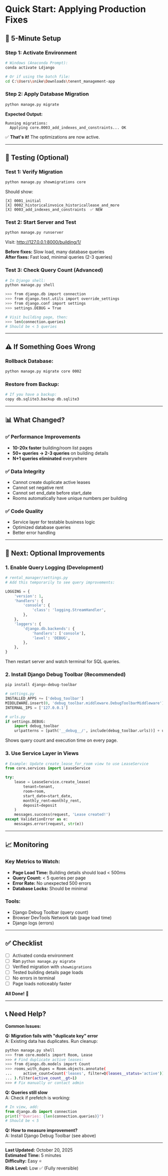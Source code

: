 # Quick Start: Applying Production Fixes

## 🚀 5-Minute Setup

### Step 1: Activate Environment
```bash
# Windows (Anaconda Prompt):
conda activate Ldjango

# Or if using the batch file:
cd C:\Users\snike\Downloads\tenent_management-app
```

### Step 2: Apply Database Migration
```bash
python manage.py migrate
```

**Expected Output:**
```
Running migrations:
  Applying core.0003_add_indexes_and_constraints... OK
```

✅ **That's it!** The optimizations are now active.

---

## 🧪 Testing (Optional)

### Test 1: Verify Migration
```bash
python manage.py showmigrations core
```

Should show:
```
[X] 0001_initial
[X] 0002_historicalinvoice_historicallease_and_more
[X] 0003_add_indexes_and_constraints  ✅ NEW
```

### Test 2: Start Server and Test
```bash
python manage.py runserver
```

Visit: http://127.0.0.1:8000/building/1/

**Before fixes:** Slow load, many database queries  
**After fixes:** Fast load, minimal queries (2-3 queries)

### Test 3: Check Query Count (Advanced)
```bash
# In Django shell:
python manage.py shell

>>> from django.db import connection
>>> from django.test.utils import override_settings
>>> from django.conf import settings
>>> settings.DEBUG = True

# Visit building page, then:
>>> len(connection.queries)
# Should be < 5 queries
```

---

## ⚠️ If Something Goes Wrong

### Rollback Database:
```bash
python manage.py migrate core 0002
```

### Restore from Backup:
```bash
# If you have a backup:
copy db.sqlite3.backup db.sqlite3
```

---

## 📊 What Changed?

### ✅ Performance Improvements
- **10-20x faster** building/room list pages
- **50+ queries → 2-3 queries** on building details
- **N+1 queries eliminated** everywhere

### ✅ Data Integrity
- Cannot create duplicate active leases
- Cannot set negative rent
- Cannot set end_date before start_date
- Rooms automatically have unique numbers per building

### ✅ Code Quality
- Service layer for testable business logic
- Optimized database queries
- Better error handling

---

## 🎯 Next: Optional Improvements

### 1. Enable Query Logging (Development)
```python
# rental_manager/settings.py
# Add this temporarily to see query improvements:

LOGGING = {
    'version': 1,
    'handlers': {
        'console': {
            'class': 'logging.StreamHandler',
        },
    },
    'loggers': {
        'django.db.backends': {
            'handlers': ['console'],
            'level': 'DEBUG',
        },
    },
}
```

Then restart server and watch terminal for SQL queries.

### 2. Install Django Debug Toolbar (Recommended)
```bash
pip install django-debug-toolbar
```

```python
# settings.py
INSTALLED_APPS += ['debug_toolbar']
MIDDLEWARE.insert(0, 'debug_toolbar.middleware.DebugToolbarMiddleware')
INTERNAL_IPS = ['127.0.0.1']

# urls.py
if settings.DEBUG:
    import debug_toolbar
    urlpatterns = [path('__debug__/', include(debug_toolbar.urls))] + urlpatterns
```

Shows query count and execution time on every page.

### 3. Use Service Layer in Views
```python
# Example: Update create_lease_for_room view to use LeaseService
from core.services import LeaseService

try:
    lease = LeaseService.create_lease(
        tenant=tenant,
        room=room,
        start_date=start_date,
        monthly_rent=monthly_rent,
        deposit=deposit
    )
    messages.success(request, 'Lease created!')
except ValidationError as e:
    messages.error(request, str(e))
```

---

## 📈 Monitoring

### Key Metrics to Watch:
- **Page Load Time:** Building details should load < 500ms
- **Query Count:** < 5 queries per page
- **Error Rate:** No unexpected 500 errors
- **Database Locks:** Should be minimal

### Tools:
- Django Debug Toolbar (query count)
- Browser DevTools Network tab (page load time)
- Django logs (errors)

---

## ✅ Checklist

- [ ] Activated conda environment
- [ ] Ran `python manage.py migrate`
- [ ] Verified migration with `showmigrations`
- [ ] Tested building details page loads
- [ ] No errors in terminal
- [ ] Page loads noticeably faster

**All Done!** 🎉

---

## 📞 Need Help?

**Common Issues:**

**Q: Migration fails with "duplicate key" error**  
A: Existing data has duplicates. Run cleanup:
```bash
python manage.py shell
>>> from core.models import Room, Lease
>>> # Find duplicate active leases:
>>> from django.db.models import Count
>>> rooms_with_dupes = Room.objects.annotate(
...     active_count=Count('leases', filter=Q(leases__status='active'))
... ).filter(active_count__gt=1)
>>> # Fix manually or contact admin
```

**Q: Queries still slow**  
A: Check if prefetch is working:
```python
# In view, add:
from django.db import connection
print(f"Queries: {len(connection.queries)}")
# Should be < 5
```

**Q: How to measure improvement?**  
A: Install Django Debug Toolbar (see above)

---

**Last Updated:** October 20, 2025  
**Estimated Time:** 5 minutes  
**Difficulty:** Easy ⭐  
**Risk Level:** Low ✅ (Fully reversible)

